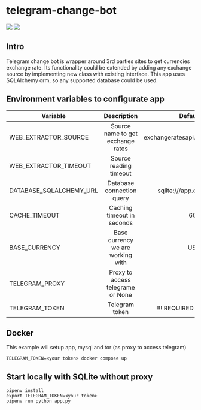 # telegram-change-bot

![](https://travis-ci.com/Dronch/telegram-change-bot.svg?branch=master)
![](https://codecov.io/gh/Dronch/telegram-change-bot/branch/master/graph/badge.svg)

## Intro

Telegram change bot is wrapper around 3rd parties sites to get currencies exchange rate. 
Its functionality could be extended by adding any exchange source by implementing new class with existing interface.
This app uses SQLAlchemy orm, so any supported database could be used.

## Environment variables to configurate app

| Variable                | Description                                | Default                 |
| ----------------------- |:------------------------------------------:|------------------------:|
| WEB_EXTRACTOR_SOURCE    | Source name to get exchange rates          | exchangeratesapi.io     |
| WEB_EXTRACTOR_TIMEOUT   | Source reading timeout                     | 5                       |
| DATABASE_SQLALCHEMY_URL | Database connection query                  | sqlite:///app.db        |
| CACHE_TIMEOUT           | Caching timeout in seconds                 | 600                     |
| BASE_CURRENCY           | Base currency we are working with          | USD                     |
| TELEGRAM_PROXY          | Proxy to access telegrame or None          |                         |
| TELEGRAM_TOKEN          | Telegram token                             | !!! REQUIRED !!!        |

## Docker
This example will setup app, mysql and tor (as proxy to access telegram)
```
TELEGRAM_TOKEN=<your token> docker compose up
```

## Start locally with SQLite without proxy
```
pipenv install
export TELEGRAM_TOKEN=<your token> 
pipenv run python app.py
```